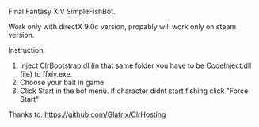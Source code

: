 Final Fantasy XIV SimpleFishBot.

Work only with directX 9.0c version, propably will work only on steam version.


Instruction:
1. Inject ClrBootstrap.dll(in that same folder you have to be CodeInject.dll file) to ffxiv.exe.
2. Choose your bait in game
3. Click Start in the bot menu.
if character didnt start fishing click "Force Start"

Thanks to: https://github.com/Glatrix/ClrHosting
